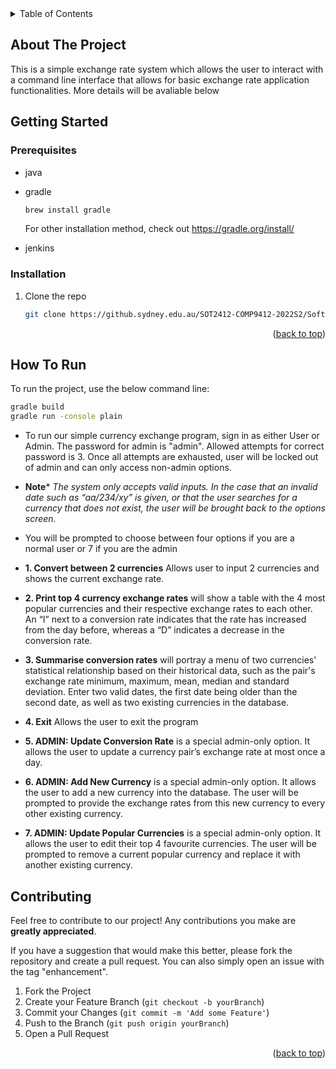 <!-- TABLE OF CONTENTS -->
<details>
  <summary>Table of Contents</summary>
  <ol>
    <li>
      <a href="#about-the-project">About The Project</a>
      <ul>
        <li><a href="#built-with">Built With</a></li>
      </ul>
    </li>
    <li>
      <a href="#getting-started">Getting Started</a>
      <ul>
        <li><a href="#prerequisites">Prerequisites</a></li>
        <li><a href="#installation">Installation</a></li>
      </ul>
    </li>
    <li><a href="#usage">Usage</a></li>
    <li><a href="#roadmap">Roadmap</a></li>
    <li><a href="#contributing">Contributing</a></li>
    <li><a href="#license">License</a></li>
    <li><a href="#contact">Contact</a></li>
    <li><a href="#acknowledgments">Acknowledgments</a></li>
  </ol>
</details>


<!-- ABOUT THE PROJECT -->
## About The Project

This is a simple exchange rate system which allows the user to interact with a command line interface that allows for basic exchange rate application functionalities. More details will be avaliable below


## Getting Started

### Prerequisites
* java

* gradle
  ```sh
  brew install gradle
  ```
  For other installation method, check out https://gradle.org/install/
* jenkins


### Installation

1. Clone the repo
   ```sh
   git clone https://github.sydney.edu.au/SOT2412-COMP9412-2022S2/Soft2412_Assignment_CC_04_Wed_16_Frank_Group-3-.git
   ```

<p align="right">(<a href="#readme-top">back to top</a>)</p>

## How To Run
To run the project, use the below command line:
   ```sh
   gradle build
   gradle run -console plain
   ```
* To run our simple currency exchange program, sign in as either User or Admin. The password for admin is "admin". Allowed attempts for correct password is 3. Once all attempts are exhausted, user will be locked out of admin and can only access non-admin options.
* **Note*** <i>The system only accepts valid inputs. In the case that an invalid date such as “aa/234/xy” is given, or that the user searches for a currency that does not exist, the user will be brought back to the options screen.</i>
* You will be prompted to choose between four options if you are a normal user or 7 if you are the admin

* **1. Convert between 2 currencies** Allows user to input 2 currencies and shows the current exchange rate.
* **2. Print top 4 currency exchange rates** will show a table with the 4 most popular currencies and their respective exchange rates to each other. An “I” next to a conversion rate indicates that the rate has increased from the day before, whereas a “D” indicates a decrease in the conversion rate.
* **3. Summarise conversion rates** will portray a menu of two currencies' statistical relationship based on their historical data, such as the pair's exchange rate minimum, maximum, mean, median and standard deviation. Enter two valid dates, the first date being older than the second date, as well as two existing currencies in the database.
* **4. Exit** Allows the user to exit the program 
* **5. ADMIN: Update Conversion Rate** is a special admin-only option. It allows the user to update a currency pair’s exchange rate at most once a day.
* **6. ADMIN: Add New Currency** is a special admin-only option. It allows the user to add a new currency into the database. The user will be prompted to provide the exchange rates from this new currency to every other existing currency.
* **7. ADMIN: Update Popular Currencies** is a special admin-only option. It allows the user to edit their top 4 favourite currencies. The user will be prompted to remove a current popular currency and replace it with another existing currency.

<!-- CONTRIBUTING -->
## Contributing

Feel free to contribute to our project! Any contributions you make are **greatly appreciated**.

If you have a suggestion that would make this better, please fork the repository and create a pull request. You can also simply open an issue with the tag "enhancement".

1. Fork the Project
2. Create your Feature Branch (`git checkout -b yourBranch`)
3. Commit your Changes (`git commit -m 'Add some Feature'`)
4. Push to the Branch (`git push origin yourBranch`)
5. Open a Pull Request

<p align="right">(<a href="#readme-top">back to top</a>)</p>







